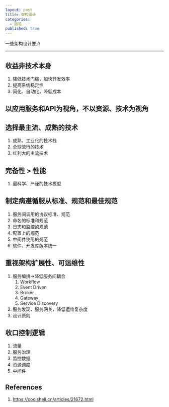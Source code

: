 ```yaml
---
layout: post
title: 架构设计
categories:
  - 随笔
published: true
---
```

一些架构设计要点

--- 

## 收益非技术本身

1. 降低技术门槛，加快开发效率
2. 提高系统稳定性
3. 简化、自动化，降低成本

## 以应用服务和API为视角，不以资源、技术为视角

## 选择最主流、成熟的技术

1. 成熟、工业化的技术栈
2. 全球流行的技术
3. 红利大的主流技术

## 完备性 > 性能

1. 最科学、严谨的技术模型

## 制定病遵循服从标准、规范和最佳规范

1. 服务间调用的协议标准、规范
2. 命名的标准和规范
3. 日志和监控的规范
4. 配置上的规范
5. 中间件使用的规范
6. 软件、开发库版本统一

## 重视架构扩展性、可运维性

1. 服务编排->降低服务间耦合
	1. Workflow
	2. Event Driven
	3. Broker
	4. Gateway
	5. Service Discovery
2. 服务发现、服务网关，降低运维复杂度
3. 设计原则

## 收口控制逻辑

1. 流量
2. 服务治理
3. 监控数据
4. 资源调度
5. 中间件

## References

1. https://coolshell.cn/articles/21672.html
